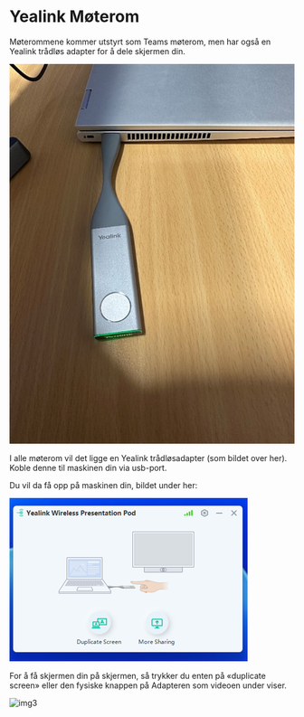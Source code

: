 # Yealink Møterom
Møterommene kommer utstyrt som Teams møterom, men har også en Yealink trådløs adapter for å dele skjermen din.

![img](\img\ylink1.jpg)

I alle møterom vil det ligge en Yealink trådløsadapter (som bildet over her). Koble denne til maskinen din via usb-port.

Du vil da få opp på maskinen din, bildet under her:

![img2](\img\ylink2.png)

For å få skjermen din på skjermen, så trykker du enten på «duplicate screen» eller den fysiske knappen på Adapteren som videoen under viser.

![img3](\img\ylink3.gif)